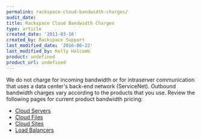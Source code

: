 ```yaml
---
permalink: rackspace-cloud-bandwidth-charges/
audit_date:
title: Rackspace Cloud Bandwidth Charges
type: article
created_date: '2011-03-16'
created_by: Rackspace Support
last_modified_date: '2016-06-22'
last_modified_by: Kelly Holcomb
product: undefined
product_url: undefined
---
```


We do not charge for incoming bandwidth or for intraserver communication that uses a data center's back-end network (ServiceNet). Outbound bandwidth charges vary according to the products that you use. Review the following pages for current product bandwidth pricing:

-   [Cloud Servers](http://www.rackspace.com/cloud/servers/pricing/)
-   [Cloud Files](http://www.rackspace.com/cloud/files/pricing/)
-   [Cloud Sites](http://www.rackspace.com/cloud/sites/pricing/)
-   [Load Balancers](http://www.rackspace.com/cloud/load-balancing/pricing/)
